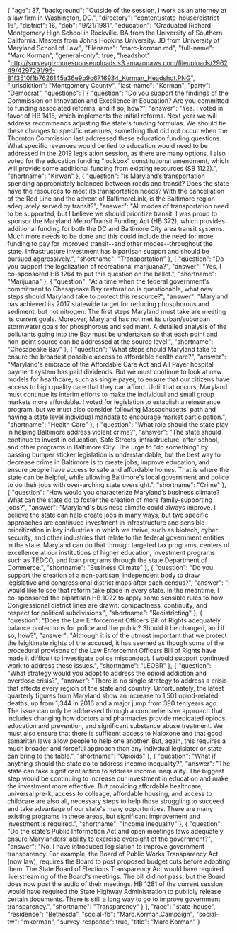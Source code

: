 {
  "age": 37,
  "background": "Outside of the session, I work as an attorney at a law firm in Washington, DC.",
  "directory": "content/state-house/district-16",
  "district": 16,
  "dob": "9/21/1981",
  "education": "Graduated Richard Montgomery High School in Rockville.  BA from the University of Southern California.  Masters from Johns Hopkins University.  JD from University of Maryland School of Law.",
  "filename": "marc-korman.md",
  "full-name": "Marc Korman",
  "general-only": true,
  "headshot": "http://surveygizmoresponseuploads.s3.amazonaws.com/fileuploads/296249/4297291/95-81f3510f1b7626145a36e9b9c6716934_Korman_Headshot.PNG",
  "jurisdiction": "Montgomery County",
  "last-name": "Korman",
  "party": "Democrat",
  "questions": [
    {
      "question": "Do you support the findings of the Commission on Innovation and Excellence in Education? Are you committed to funding associated reforms, and if so, how?",
      "answer": "Yes. I voted in favor of HB 1415, which implements the initial reforms. Next year we will address recommends adjusting the state's funding formulas. We should tie these changes to specific revenues, something that did not occur when the Thornton Commission last addressed these education funding questions. What specific revenues would be tied to education would need to be addressed in the 2019 legislation session, as there are many options. I also voted for the education funding \"lockbox\" constitutional amendment, which will provide some additional funding from existing resources (SB 1122).",
      "shortname": "Kirwan"
    },
    {
      "question": "Is Maryland’s transportation spending appropriately balanced between roads and transit? Does the state have the resources to meet its transportation needs? With the cancellation of the Red Line and the advent of BaltimoreLink, is the Baltimore region adequately served by transit?",
      "answer": "All modes of transportation need to be supported, but I believe we should prioritize transit. I was proud to sponsor the Maryland Metro/Transit Funding Act (HB 372), which provides additional funding for both the DC and Baltimore City area transit systems. Much more needs to be done and this could include the need for more funding to pay for improved transit--and other modes--throughout the state. Infrastructure investment has bipartisan support and should be pursued aggressively.",
      "shortname": "Transportation"
    },
    {
      "question": "Do you support the legalization of recreational marijuana?",
      "answer": "Yes, I co-sponsored HB 1264 to put this question on the ballot.",
      "shortname": "Marijuana"
    },
    {
      "question": "At a time when the federal government’s commitment to Chesapeake Bay restoration is questionable, what new steps should Maryland take to protect this resource?",
      "answer": "Maryland has achieved its 2017 statewide target for reducing phosphorous and sediment, but not nitrogen. The first steps Maryland must take are meeting its current goals. Moreover, Maryland has not met its urban/suburban stormwater goals for phosphorous and sediment. A detailed analysis of the pollutants going into the Bay must be undertaken so that each point and non-point source can be addressed at the source level.",
      "shortname": "Chesapeake Bay"
    },
    {
      "question": "What steps should Maryland take to ensure the broadest possible access to affordable health care?",
      "answer": "Maryland's embrace of the Affordable Care Act and All Payer hospital payment system has paid dividends. But we must continue to look at new models for healthcare, such as single payer, to ensure that our citizens have access to high quality care that they can afford. Until that occurs, Maryland must continue its interim efforts to make the individual and small group markets more affordable. I voted for legislation to establish a reinsurance program, but we must also consider following Massachusetts' path and having a state level individual mandate to encourage market participation.",
      "shortname": "Health Care"
    },
    {
      "question": "What role should the state play in helping Baltimore address violent crime?",
      "answer": "The state should continue to invest in education, Safe Streets, infrastructure, after school, and other programs in Baltimore City. The urge to \"do something\" by passing bumper sticker legislation is understandable, but the best way to decrease crime in Baltimore is to create jobs, improve education, and ensure people have access to safe and affordable homes. That is where the state can be helpful, while allowing Baltimore's local government and police to do their jobs with over-arching state oversight.",
      "shortname": "Crime"
    },
    {
      "question": "How would you characterize Maryland’s business climate? What can the state do to foster the creation of more family-supporting jobs?",
      "answer": "Maryland's business climate could always improve. I believe the state can help create jobs in many ways, but two specific approaches are continued investment in infrastructure and sensible prioritization in key industries in which we thrive, such as biotech, cyber security, and other industries that relate to the federal government entities in the state. Maryland can do that through targeted tax programs, centers of excellence at our institutions of higher education, investment programs such as TEDCO, and loan programs through the state Department of Commerce.",
      "shortname": "Business Climate"
    },
    {
      "question": "Do you support the creation of a non-partisan, independent body to draw legislative and congressional district maps after each census?",
      "answer": "I would like to see that reform take place in every state. In the meantime, I co-sponsored the bipartisan HB 1022 to apply some sensible rules to how Congressional district lines are drawn: compactness, continuity, and respect for political subdivisions.",
      "shortname": "Redistricting"
    },
    {
      "question": "Does the Law Enforcement Officers Bill of Rights adequately balance protections for police and the public? Should it be changed, and if so, how?",
      "answer": "Although it is of the utmost important that we protect the leigitimate rights of the accused, it has seemed as though some of the procedural provisons of the Law Enforcemnt Officers Bill of Rights have made it difficult to investigate police misconduct. I would support continued work to address these issues.",
      "shortname": "LEOBR"
    },
    {
      "question": "What strategy would you adopt to address the opioid addiction and overdose crisis?",
      "answer": "There is no single strategy to address a crisis that affects every region of the state and country. Unfortunately, the latest quarterly figures from Maryland show an increase to 1,501 opiod-related deaths, up from 1,344 in 2016 and a major jump from 390 ten years ago. The issue can only be addressed through a comprehensive approach that includes changing how doctors and pharmacies provide medicated opiods, education and prevention, and significant substance abuse treatment. We must also ensure that there is sufficent access to Naloxone and that good samaritan laws allow people to help one another. But, again, this requires a much broader and forceful approach than any indivdual legislator or state can bring to the table.",
      "shortname": "Opioids"
    },
    {
      "question": "What if anything should the state do to address income inequality?",
      "answer": "The state can take significant action to address income inequality.  The biggest step would be continuing to increase our investment in education and make the investment more effective. But providing affordable healthcare, universal pre-k, access to colleage, affordable housing, and access to childcare are also all, necessary steps to help those struggling to succeed and take advantage of our state's many opportunities.  There are many existing programs in these areas, but significant improvement and investment is required.",
      "shortname": "Income inequality"
    },
    {
      "question": "Do the state’s Public Information Act and open meetings laws adequately ensure Marylanders’ ability to exercise oversight of the government?",
      "answer": "No. I have introduced legislation to improve government transparency. For example, the Board of Public Works Transparency Act (now law), requires the Board to post proposed budget cuts before adopting them.  The State Board of Elections Transparency Act would have required live streaming of the Board's meetings.  The bill did not pass, but the Board does now post the audio of their meetings.  HB 1281 of the current session would have required the State Highway Administration to publicly release certain documents.  There is still a long way to go to improve government transparency.",
      "shortname": "Transparency"
    }
  ],
  "race": "state-house",
  "residence": "Bethesda",
  "social-fb": "Marc.Korman.Campaign",
  "social-tw": "mkorman",
  "survey-response": true,
  "title": "Marc Korman"
}
